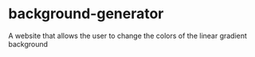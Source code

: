 # background-generator
A website that allows the user to change the colors of the linear gradient background
